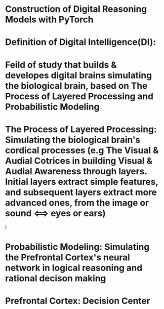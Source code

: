 # Construction of Digital Reasoning Models with PyTorch
#
#
#
# Definition of Digital Intelligence(DI):
# Feild of study that builds & developes digital brains simulating the biological brain, based on The Process of Layered Processing and Probabilistic Modeling
#
#
# The Process of Layered Processing: Simulating the biological brain's cordical processes (e.g The Visual & Audial Cotrices in building Visual & Audial Awareness through layers. Initial layers extract simple features, and subsequent layers extract more advanced ones, from the image or sound <==> eyes or ears) 
)
#
# Probabilistic Modeling: Simulating the Prefrontal Cortex's neural network in logical reasoning and rational decison making 
#
# Prefrontal Cortex: Decision Center
